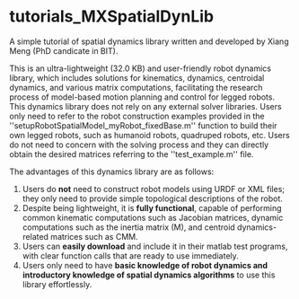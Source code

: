 # tutorials_MXSpatialDynLib
A simple tutorial of spatial dynamics library written and developed by Xiang Meng (PhD candicate in BIT).

This is an ultra-lightweight (32.0 KB) and user-friendly robot dynamics library, which includes solutions for kinematics, dynamics, centroidal dynamics, and various matrix computations, facilitating the research process of model-based motion planning and control for legged robots. This dynamics library does not rely on any external solver libraries. Users only need to refer to the robot construction examples provided in the ''setupRobotSpatialModel_myRobot_fixedBase.m'' function to build their own legged robots, such as humanoid robots, quadruped robots, etc. Users do not need to concern with the solving process and they can directly obtain the desired matrices referring to the ''test_example.m'' file.

The advantages of this dynamics library are as follows:

1. Users do **not** need to construct robot models using URDF or XML files; they only need to provide simple topological descriptions of the robot.
2. Despite being lightweight, it is **fully functional**, capable of performing common kinematic computations such as Jacobian matrices, dynamic computations such as the inertia matrix \(M\), and centroid dynamics-related matrices such as CMM.
3. Users can **easily download** and include it in their matlab test programs, with clear function calls that are ready to use immediately.
4. Users only need to have **basic knowledge of robot dynamics and introductory knowledge of spatial dynamics algorithms** to use this library effortlessly.
